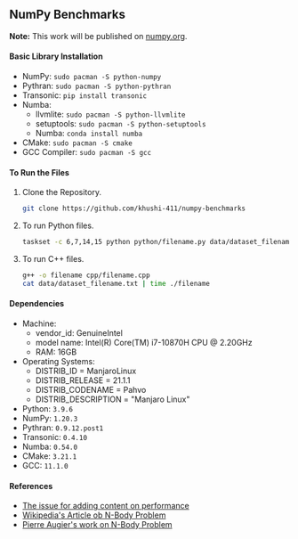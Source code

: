 ## NumPy Benchmarks

**Note:** This work will be published on [numpy.org](https://github.com/numpy/numpy.org).  

#### Basic Library Installation
- NumPy: `sudo pacman -S python-numpy`
- Pythran: `sudo pacman -S python-pythran`
- Transonic: `pip install transonic`
- Numba:
	- llvmlite: `sudo pacman -S python-llvmlite`
	- setuptools: `sudo pacman -S python-setuptools`
	- Numba: `conda install numba`
- CMake: `sudo pacman -S cmake`
- GCC Compiler: `sudo pacman -S gcc`

#### To Run the Files
1. Clone the Repository.
	```bash
	git clone https://github.com/khushi-411/numpy-benchmarks
	```
2. To run Python files.
	```bash
	taskset -c 6,7,14,15 python python/filename.py data/dataset_filename.txt
	```
3. To run C++ files.
	```bash
	g++ -o filename cpp/filename.cpp
	cat data/dataset_filename.txt | time ./filename
	```

#### Dependencies
- Machine: 
	- vendor_id: GenuineIntel
	- model name: Intel(R) Core(TM) i7-10870H CPU @ 2.20GHz
	- RAM: 16GB
- Operating Systems:
	- DISTRIB_ID = ManjaroLinux
	- DISTRIB_RELEASE = 21.1.1
	- DISTRIB_CODENAME = Pahvo
	- DISTRIB_DESCRIPTION = "Manjaro Linux"
- Python: `3.9.6`
- NumPy: `1.20.3`
- Pythran: `0.9.12.post1`
- Transonic: `0.4.10`
- Numba: `0.54.0`
- CMake: `3.21.1`
- GCC: `11.1.0`

#### References
- [The issue for adding content on performance](https://github.com/numpy/numpy.org/issues/370)
- [Wikipedia's Article ob N-Body Problem](https://en.wikipedia.org/wiki/N-body_problem)
- [Pierre Augier's work on N-Body Problem](https://github.com/paugier/nbabel)
